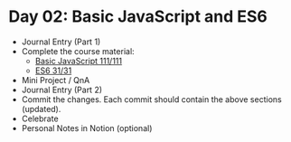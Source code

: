 # Day 02: Basic JavaScript and ES6

- Journal Entry (Part 1)
- Complete the course material:
  - [Basic JavaScript 111/111](https://www.freecodecamp.org/learn/javascript-algorithms-and-data-structures/#basic-javascript)
  - [ES6 31/31](https://www.freecodecamp.org/learn/javascript-algorithms-and-data-structures/#es6)
- Mini Project / QnA
- Journal Entry (Part 2)
- Commit the changes. Each commit should contain the above sections (updated).
- Celebrate
- Personal Notes in Notion (optional)
<!-- [x] to tick -->
